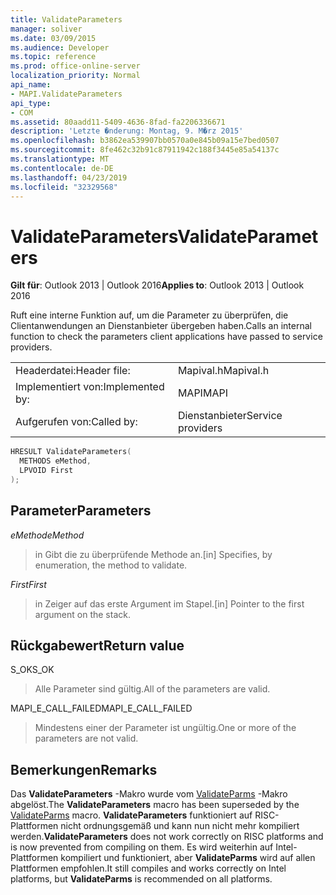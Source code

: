 ```yaml
---
title: ValidateParameters
manager: soliver
ms.date: 03/09/2015
ms.audience: Developer
ms.topic: reference
ms.prod: office-online-server
localization_priority: Normal
api_name:
- MAPI.ValidateParameters
api_type:
- COM
ms.assetid: 80aadd11-5409-4636-8fad-fa2206336671
description: 'Letzte �nderung: Montag, 9. M�rz 2015'
ms.openlocfilehash: b3862ea539907bb0570a0e845b09a15e7bed0507
ms.sourcegitcommit: 8fe462c32b91c87911942c188f3445e85a54137c
ms.translationtype: MT
ms.contentlocale: de-DE
ms.lasthandoff: 04/23/2019
ms.locfileid: "32329568"
---
```

# <a name="validateparameters"></a><span data-ttu-id="6b047-103">ValidateParameters</span><span class="sxs-lookup"><span data-stu-id="6b047-103">ValidateParameters</span></span>

  
  
<span data-ttu-id="6b047-104">**Gilt für**: Outlook 2013 | Outlook 2016</span><span class="sxs-lookup"><span data-stu-id="6b047-104">**Applies to**: Outlook 2013 | Outlook 2016</span></span> 
  
<span data-ttu-id="6b047-105">Ruft eine interne Funktion auf, um die Parameter zu überprüfen, die Clientanwendungen an Dienstanbieter übergeben haben.</span><span class="sxs-lookup"><span data-stu-id="6b047-105">Calls an internal function to check the parameters client applications have passed to service providers.</span></span> 
  
|||
|:-----|:-----|
|<span data-ttu-id="6b047-106">Headerdatei:</span><span class="sxs-lookup"><span data-stu-id="6b047-106">Header file:</span></span>  <br/> |<span data-ttu-id="6b047-107">Mapival.h</span><span class="sxs-lookup"><span data-stu-id="6b047-107">Mapival.h</span></span>  <br/> |
|<span data-ttu-id="6b047-108">Implementiert von:</span><span class="sxs-lookup"><span data-stu-id="6b047-108">Implemented by:</span></span>  <br/> |<span data-ttu-id="6b047-109">MAPI</span><span class="sxs-lookup"><span data-stu-id="6b047-109">MAPI</span></span>  <br/> |
|<span data-ttu-id="6b047-110">Aufgerufen von:</span><span class="sxs-lookup"><span data-stu-id="6b047-110">Called by:</span></span>  <br/> |<span data-ttu-id="6b047-111">Dienstanbieter</span><span class="sxs-lookup"><span data-stu-id="6b047-111">Service providers</span></span>  <br/> |
   
```cpp
HRESULT ValidateParameters(
  METHODS eMethod,
  LPVOID First
);
```

## <a name="parameters"></a><span data-ttu-id="6b047-112">Parameter</span><span class="sxs-lookup"><span data-stu-id="6b047-112">Parameters</span></span>

 <span data-ttu-id="6b047-113">_eMethod_</span><span class="sxs-lookup"><span data-stu-id="6b047-113">_eMethod_</span></span>
  
> <span data-ttu-id="6b047-114">in Gibt die zu überprüfende Methode an.</span><span class="sxs-lookup"><span data-stu-id="6b047-114">[in] Specifies, by enumeration, the method to validate.</span></span> 
    
 <span data-ttu-id="6b047-115">_First_</span><span class="sxs-lookup"><span data-stu-id="6b047-115">_First_</span></span>
  
> <span data-ttu-id="6b047-116">in Zeiger auf das erste Argument im Stapel.</span><span class="sxs-lookup"><span data-stu-id="6b047-116">[in] Pointer to the first argument on the stack.</span></span>
    
## <a name="return-value"></a><span data-ttu-id="6b047-117">Rückgabewert</span><span class="sxs-lookup"><span data-stu-id="6b047-117">Return value</span></span>

<span data-ttu-id="6b047-118">S_OK</span><span class="sxs-lookup"><span data-stu-id="6b047-118">S_OK</span></span> 
  
> <span data-ttu-id="6b047-119">Alle Parameter sind gültig.</span><span class="sxs-lookup"><span data-stu-id="6b047-119">All of the parameters are valid.</span></span> 
    
<span data-ttu-id="6b047-120">MAPI_E_CALL_FAILED</span><span class="sxs-lookup"><span data-stu-id="6b047-120">MAPI_E_CALL_FAILED</span></span> 
  
> <span data-ttu-id="6b047-121">Mindestens einer der Parameter ist ungültig.</span><span class="sxs-lookup"><span data-stu-id="6b047-121">One or more of the parameters are not valid.</span></span>
    
## <a name="remarks"></a><span data-ttu-id="6b047-122">Bemerkungen</span><span class="sxs-lookup"><span data-stu-id="6b047-122">Remarks</span></span>

<span data-ttu-id="6b047-123">Das **ValidateParameters** -Makro wurde vom [ValidateParms](validateparms.md) -Makro abgelöst.</span><span class="sxs-lookup"><span data-stu-id="6b047-123">The **ValidateParameters** macro has been superseded by the [ValidateParms](validateparms.md) macro.</span></span> <span data-ttu-id="6b047-124">**ValidateParameters** funktioniert auf RISC-Plattformen nicht ordnungsgemäß und kann nun nicht mehr kompiliert werden.</span><span class="sxs-lookup"><span data-stu-id="6b047-124">**ValidateParameters** does not work correctly on RISC platforms and is now prevented from compiling on them.</span></span> <span data-ttu-id="6b047-125">Es wird weiterhin auf Intel-Plattformen kompiliert und funktioniert, aber **ValidateParms** wird auf allen Plattformen empfohlen.</span><span class="sxs-lookup"><span data-stu-id="6b047-125">It still compiles and works correctly on Intel platforms, but **ValidateParms** is recommended on all platforms.</span></span> 
  

